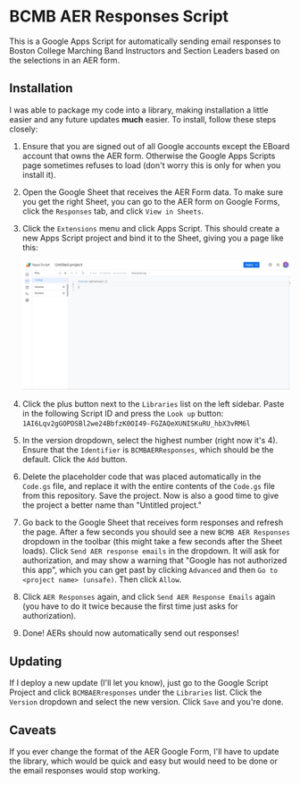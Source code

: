 # BCMB AER Responses Script

This is a Google Apps Script for automatically sending email responses to Boston College Marching Band Instructors and Section Leaders based on the selections in an AER form.

## Installation

I was able to package my code into a library, making installation a little easier and any future updates **much** easier. To install, follow these steps closely:

1. Ensure that you are signed out of all Google accounts except the EBoard account that owns the AER form. Otherwise the Google Apps Scripts page sometimes refuses to load (don't worry this is only for when you install it).
2. Open the Google Sheet that receives the AER Form data. To make sure you get the right Sheet, you can go to the AER form on Google Forms, click the `Responses` tab, and click `View in Sheets`.
3. Click the `Extensions` menu and click Apps Script. This should create a new Apps Script project and bind it to the Sheet, giving you a page like this:

   ![Google Scripts Screenshot](/readme_assets/scripts_screenshot.png)

4. Click the plus button next to the `Libraries` list on the left sidebar. Paste in the following Script ID and press the `Look up` button: `1AI6Lqv2gGOPDSBl2we24BbfzK0OI49-FGZAQeXUNISKuRU_hbX3vRM6l`
5. In the version dropdown, select the highest number (right now it's 4). Ensure that the `Identifier` is `BCMBAERResponses`, which should be the default. Click the `Add` button.
6. Delete the placeholder code that was placed automatically in the `Code.gs` file, and replace it with the entire contents of the `Code.gs` file from this repository. Save the project. Now is also a good time to give the project a better name than "Untitled project."
7. Go back to the Google Sheet that receives form responses and refresh the page. After a few seconds you should see a new `BCMB AER Responses` dropdown in the toolbar (this might take a few seconds after the Sheet loads). Click `Send AER response emails` in the dropdown. It will ask for authorization, and may show a warning that "Google has not authorized this app", which you can get past by clicking `Advanced` and then `Go to <project name> (unsafe)`. Then click `Allow`.
8. Click `AER Responses` again, and click `Send AER Response Emails` again (you have to do it twice because the first time just asks for authorization).
9. Done! AERs should now automatically send out responses!

## Updating

If I deploy a new update (I'll let you know), just go to the Google Script Project and click `BCMBAERresponses` under the `Libraries` list. Click the `Version` dropdown and select the new version. Click `Save` and you're done.

## Caveats

If you ever change the format of the AER Google Form, I'll have to update the library, which would be quick and easy but would need to be done or the email responses would stop working.
